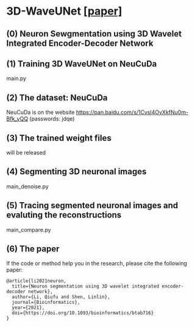 # 3D-WaveUNet [[paper]](https://arxiv.org/abs/2106.00259.pdf)

## (0) Neuron Sewgmentation using 3D Wavelet Integrated Encoder-Decoder Network

## (1) Training 3D WaveUNet on NeuCuDa
main.py

## (2) The dataset: NeuCuDa
NeuCuDa is on the website https://pan.baidu.com/s/1CvsI4OvXkfNu0m-Bfk_yQQ  (passwords: jdqe)

## (3) The trained weight files
will be released

## (4) Segmenting 3D neuronal images
main_denoise.py

## (5) Tracing segmented neuronal images and evaluting the reconstructions
main_compare.py

## (6) The paper

If the code or method help you in the research, please cite the following paper:
```
@article{li2021neuron,
  title={Neuron segmentation using 3D wavelet integrated encoder-decoder network},
  author={Li, Qiufu and Shen, Linlin},
  journal={Bioinformatics},
  year={2021},
  doi={https://doi.org/10.1093/bioinformatics/btab716}
}
```
